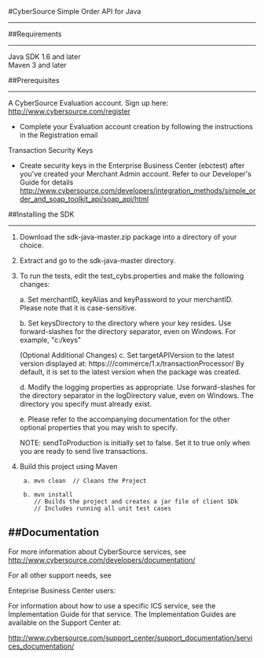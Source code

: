 #CyberSource Simple Order API for Java

-------------------------------------------------------------------------------



##Requirements

-------------------------------------------------------------------------------

Java SDK 1.6 and later<br>
Maven 3 and later
	
##Prerequisites

-------------------------------------------------------------------------------

A CyberSource Evaluation account. Sign up here:  <http://www.cybersource.com/register>

* Complete your Evaluation account creation by following the instructions in the Registration email

Transaction Security Keys

* Create security keys in the Enterprise Business Center (ebctest) after you've created your Merchant Admin account. 
Refer to our Developer's Guide for details <http://www.cybersource.com/developers/integration_methods/simple_order_and_soap_toolkit_api/soap_api/html>


##Installing the SDK 

-------------------------------------------------------------------------------

1. Download the sdk-java-master.zip package into a directory of your choice. 

2. Extract and go to the sdk-java-master directory.

4. To run the tests, edit the test_cybs.properties and make the following changes:

    a. Set merchantID, keyAlias and keyPassword to your merchantID.  Please note that it is case-sensitive.
    
    b. Set keysDirectory to the directory where your key resides.  Use forward-slashes for the directory separator, even on Windows.
	   For example, "c:/keys"
	   
	(Optional Additional Changes)
    c. Set targetAPIVersion to the latest version displayed at: https://<cybersource-host>/commerce/1.x/transactionProcessor/
	   By default, it is set to the latest version when the package was created.
	   	
    d. Modify the logging properties as appropriate. Use forward-slashes for the directory separator in the logDirectory value, even on Windows. The directory you specify must already exist.
	   
    e. Please refer to the accompanying documentation for the other optional properties that you may wish to specify.
	   
	NOTE:  sendToProduction is initially set to false.  Set it to true only
	       when you are ready to send live transactions.
	
5. Build this project using Maven 

        a. mvn clean  // Cleans the Project
        
        b. mvn install 
           // Builds the project and creates a jar file of client SDk
           // Includes running all unit test cases 

  

##Documentation
-------------------------------------------------------------------------------

For more information about CyberSource services, see <http://www.cybersource.com/developers/documentation/>

For all other support needs, see

Enteprise Business Center users:

For information about how to use a specific ICS service, see the Implementation
Guide for that service.  The Implementation Guides are available on the Support
Center at:

http://www.cybersource.com/support_center/support_documentation/services_documentation/

